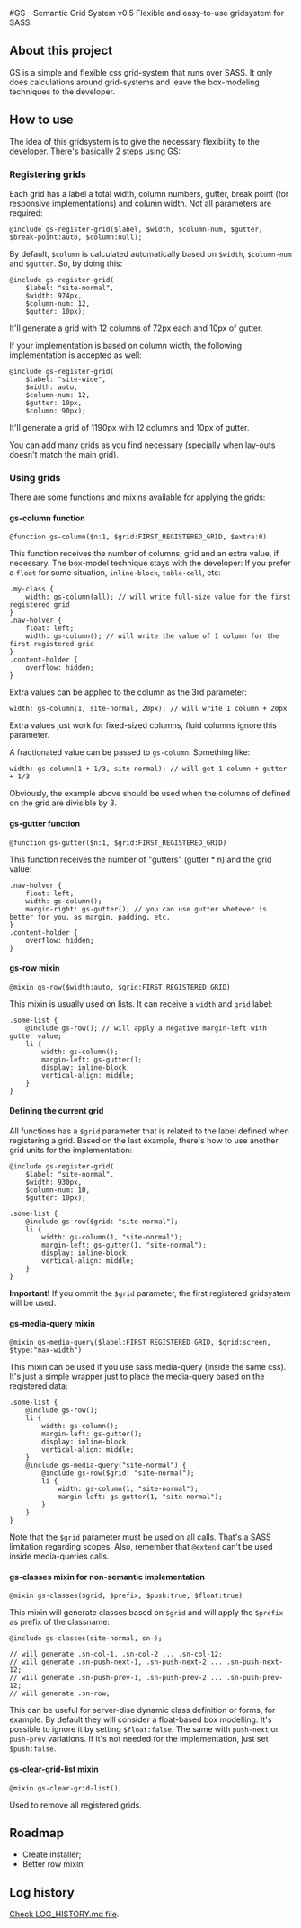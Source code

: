 #GS - Semantic Grid System v0.5
Flexible and easy-to-use gridsystem for SASS.

## About this project
GS is a simple and flexible css grid-system that runs over SASS. It only does calculations around grid-systems and leave the box-modeling techniques to the developer.

## How to use

The idea of this gridsystem is to give the necessary flexibility to the developer. There's basically 2 steps using GS:

### Registering grids

Each grid has a label a total width, column numbers, gutter, break point (for responsive implementations) and column width. Not all parameters are required:

    @include gs-register-grid($label, $width, $column-num, $gutter, $break-point:auto, $column:null);

By default, `$column` is calculated automatically based on `$width`, `$column-num` and `$gutter`. So, by doing this:

    @include gs-register-grid(
        $label: "site-normal",
        $width: 974px,
        $column-num: 12,
        $gutter: 10px);

It'll generate a grid with 12 columns of 72px each and 10px of gutter.

If your implementation is based on column width, the following implementation is accepted as well:

    @include gs-register-grid(
        $label: "site-wide",
        $width: auto,
        $column-num: 12,
        $gutter: 10px,
        $column: 90px);

It'll generate a grid of 1190px with 12 columns and 10px of gutter.

You can add many grids as you find necessary (specially when lay-outs doesn't match the main grid).

### Using grids

There are some functions and mixins available for applying the grids:

#### gs-column function

    @function gs-column($n:1, $grid:FIRST_REGISTERED_GRID, $extra:0)

This function receives the number of columns, grid and an extra value, if necessary. The box-model technique stays with the developer: If you prefer a `float` for some situation, `inline-block`, `table-cell`, etc:

    .my-class {
        width: gs-column(all); // will write full-size value for the first registered grid
    }
    .nav-holver {
        float: left;
        width: gs-column(); // will write the value of 1 column for the first registered grid
    }
    .content-holder {
        overflow: hidden;
    }

Extra values can be applied to the column as the 3rd parameter:

    width: gs-column(1, site-normal, 20px); // will write 1 column + 20px

Extra values just work for fixed-sized columns, fluid columns ignore this parameter.

A fractionated value can be passed to `gs-column`. Something like:

    width: gs-column(1 + 1/3, site-normal); // will get 1 column + gutter + 1/3

Obviously, the example above should be used when the columns of defined on the grid are divisible by 3.

#### gs-gutter function

    @function gs-gutter($n:1, $grid:FIRST_REGISTERED_GRID)

This function receives the number of "gutters" (gutter * n) and the grid value:

    .nav-holver {
        float: left;
        width: gs-column();
        margin-right: gs-gutter(); // you can use gutter whetever is better for you, as margin, padding, etc.
    }
    .content-holder {
        overflow: hidden;
    }

#### gs-row mixin

    @mixin gs-row($width:auto, $grid:FIRST_REGISTERED_GRID)

This mixin is usually used on lists. It can receive a `width` and `grid` label:

    .some-list {
        @include gs-row(); // will apply a negative margin-left with gutter value;
        li {
            width: gs-column();
            margin-left: gs-gutter();
            display: inline-block;
            vertical-align: middle;
        }
    }

#### Defining the current grid

All functions has a `$grid` parameter that is related to the label defined when registering a grid. Based on the last example, there's how to use another grid units for the implementation:

    @include gs-register-grid(
        $label: "site-normal",
        $width: 930px,
        $column-num: 10,
        $gutter: 10px);

    .some-list {
        @include gs-row($grid: "site-normal");
        li {
            width: gs-column(1, "site-normal");
            margin-left: gs-gutter(1, "site-normal");
            display: inline-block;
            vertical-align: middle;
        }
    }

**Important!** If you ommit the `$grid` parameter, the first registered gridsystem will be used.

#### gs-media-query mixin

    @mixin gs-media-query($label:FIRST_REGISTERED_GRID, $grid:screen, $type:"max-width")

This mixin can be used if you use sass media-query (inside the same css). It's just a simple wrapper just to place the media-query based on the registered data:

    .some-list {
        @include gs-row();
        li {
            width: gs-column();
            margin-left: gs-gutter();
            display: inline-block;
            vertical-align: middle;
        }
        @include gs-media-query("site-normal") {
            @include gs-row($grid: "site-normal");
            li {
                width: gs-column(1, "site-normal");
                margin-left: gs-gutter(1, "site-normal");
            }
        }
    }

Note that the `$grid` parameter must be used on all calls. That's a SASS limitation regarding scopes. Also, remember that `@extend` can't be used inside media-queries calls.

#### gs-classes mixin for non-semantic implementation

    @mixin gs-classes($grid, $prefix, $push:true, $float:true)

This mixin will generate classes based on `$grid` and will apply the `$prefix` as prefix of the classname:

    @include gs-classes(site-normal, sn-);
    
    // will generate .sn-col-1, .sn-col-2 ... .sn-col-12;
    // will generate .sn-push-next-1, .sn-push-next-2 ... .sn-push-next-12;
    // will generate .sn-push-prev-1, .sn-push-prev-2 ... .sn-push-prev-12;
    // will generate .sn-row;

This can be useful for server-dise dynamic class definition or forms, for example. By default they will consider a float-based box modelling. It's possible to ignore it by setting `$float:false`. The same with `push-next` or `push-prev` variations. If it's not needed for the implementation, just set `$push:false`.

#### gs-clear-grid-list mixin

    @mixin gs-clear-grid-list();

Used to remove all registered grids.

## Roadmap

* Create installer;
* Better row mixin;

## Log history

[Check LOG_HISTORY.md file](LOG_HISTORY.md).